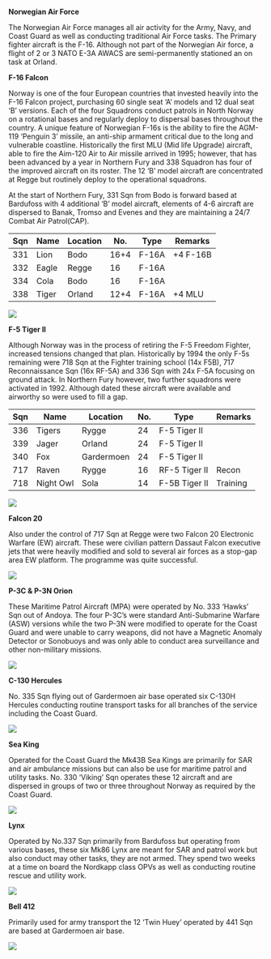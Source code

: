 **Norwegian Air Force**

The Norwegian Air Force manages all air activity for the Army, Navy, and
Coast Guard as well as conducting traditional Air Force tasks. The
Primary fighter aircraft is the F-16. Although not part of the Norwegian
Air force, a flight of 2 or 3 NATO E-3A AWACS are semi-permanently
stationed an on task at Orland.

**F-16 Falcon**

Norway is one of the four European countries that invested heavily into
the F-16 Falcon project, purchasing 60 single seat ‘A’ models and 12
dual seat ‘B’ versions. Each of the four Squadrons conduct patrols in
North Norway on a rotational bases and regularly deploy to dispersal
bases throughout the country. A unique feature of Norwegian F-16s is the
ability to fire the AGM-119 ‘Penguin 3’ missile, an anti-ship armament
critical due to the long and vulnerable coastline. Historically the
first MLU (Mid life Upgrade) aircraft, able to fire the Aim-120 Air to
Air missile arrived in 1995; however, that has been advanced by a year
in Northern Fury and 338 Squadron has four of the improved aircraft on
its roster. The 12 ‘B’ model aircraft are concentrated at Regge but
routinely deploy to the operational squadrons.

At the start of Northern Fury, 331 Sqn from Bodo is forward based at
Bardufoss with 4 additional ‘B’ model aircraft, elements of 4-6 aircraft
are dispersed to Banak, Tromso and Evenes and they are maintaining a
24/7 Combat Air Patrol(CAP).

| Sqn | Name  | Location | No.  | Type  | Remarks   |
| --- | ----- | -------- | ---- | ----- | --------- |
| 331 | Lion  | Bodo     | 16+4 | F-16A | \+4 F-16B |
| 332 | Eagle | Regge    | 16   | F-16A |           |
| 334 | Cola  | Bodo     | 16   | F-16A |           |
| 338 | Tiger | Orland   | 12+4 | F-16A | \+4 MLU   |

![](/assets/images/nato/no/air/image1.jpeg)

**F-5 Tiger II**

Although Norway was in the process of retiring the F-5 Freedom Fighter,
increased tensions changed that plan. Historically by 1994 the only F-5s
remaining were 718 Sqn at the Fighter training school (14x F5B), 717
Reconnaissance Sqn (16x RF-5A) and 336 Sqn with 24x F-5A focusing on
ground attack. In Northern Fury however, two further squadrons were
activated in 1992. Although dated these aircraft were available and
airworthy so were used to fill a gap.

| Sqn | Name      | Location   | No. | Type          | Remarks  |
| --- | --------- | ---------- | --- | ------------- | -------- |
| 336 | Tigers    | Rygge      | 24  | F-5 Tiger II  |          |
| 339 | Jager     | Orland     | 24  | F-5 Tiger II  |          |
| 340 | Fox       | Gardermoen | 24  | F-5 Tiger II  |          |
| 717 | Raven     | Rygge      | 16  | RF-5 Tiger II | Recon    |
| 718 | Night Owl | Sola       | 14  | F-5B Tiger II | Training |

![](/assets/images/nato/no/air/image2.jpg)

**Falcon 20**

Also under the control of 717 Sqn at Regge were two Falcon 20 Electronic
Warfare (EW) aircraft. These were civilian pattern Dassaut Falcon
executive jets that were heavily modified and sold to several air forces
as a stop-gap area EW platform. The programme was quite successful.

![](/assets/images/nato/no/air/image3.jpeg)

**P-3C & P-3N Orion**

These Maritime Patrol Aircraft (MPA) were operated by No. 333 ‘Hawks’
Sqn out of Andoya. The four P-3C’s were standard Anti-Submarine Warfare
(ASW) versions while the two P-3N were modified to operate for the Coast
Guard and were unable to carry weapons, did not have a Magnetic Anomaly
Detector or Sonobuoys and was only able to conduct area surveillance and
other non-military missions.

![](/assets/images/nato/no/air/image4.jpeg)

**C-130 Hercules**

No. 335 Sqn flying out of Gardermoen air base operated six C-130H
Hercules conducting routine transport tasks for all branches of the
service including the Coast Guard.

![](/assets/images/nato/no/air/image5.jpg)

**Sea King**

Operated for the Coast Guard the Mk43B Sea Kings are primarily for SAR
and air ambulance missions but can also be use for maritime patrol and
utility tasks. No. 330 ‘Viking’ Sqn operates these 12 aircraft and are
dispersed in groups of two or three throughout Norway as required by the
Coast Guard.

![](/assets/images/nato/no/air/image6.jpeg)

**Lynx**

Operated by No.337 Sqn primarily from Bardufoss but operating from
various bases, these six Mk86 Lynx are meant for SAR and patrol work but
also conduct may other tasks, they are not armed. They spend two weeks
at a time on board the Nordkapp class OPVs as well as conducting routine
rescue and utility work.

![](/assets/images/nato/no/air/image7.jpeg)

**Bell 412**

Primarily used for army transport the 12 ‘Twin Huey’ operated by 441 Sqn
are based at Gardermoen air base.

![](/assets/images/nato/no/air/image8.jpg)
